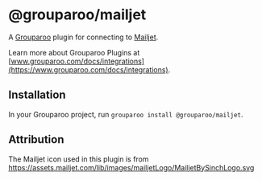 # @grouparoo/mailjet

A [Grouparoo](https://www.grouparoo.com) plugin for connecting to [Mailjet](https://www.mailjet.com/).

Learn more about Grouparoo Plugins at [www.grouparoo.com/docs/integrations](https://www.grouparoo.com/docs/integrations).

## Installation

In your Grouparoo project, run `grouparoo install @grouparoo/mailjet`.

## Attribution

The Mailjet icon used in this plugin is from https://assets.mailjet.com/lib/images/mailjetLogo/MailjetBySinchLogo.svg
